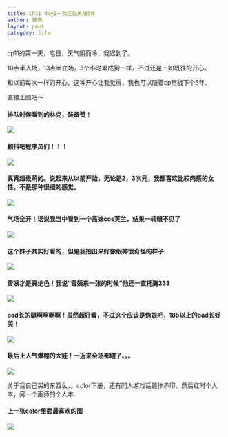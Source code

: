 ```yaml
---
title: CP11 day1－我还能再战5年
author: 钱满
layout: post
category: life
---
```


cp11的第一天，宅日，天气阴而冷，我迟到了。

10点半入场，13点半立场，3个小时累成狗一样，不过还是一如既往的开心。

和以前每次一样的开心。这种开心让我觉得，我也可以陪着cp再战下个5年。

直接上图吧～

#### 排队时候看到的林克，装备赞！

<img src="/img/link.jpg"/>

#### 颤抖吧程序员们！！！
<img src="/img/dilbert.jpg"/>

#### 真宵超级萌的。说起来从以前开始，无论是2，3次元，我都喜欢比较肉感的女性，不是那种很细的感觉。
<img src="/img/mayoi.jpg"/>

#### 气场全开！话说我当中看到一个高妹cos芙兰，结果一转眼不见了
<img src="/img/nurse.jpg"/>

#### 这个妹子其实好看的，但是我拍出来好像眼神很奇怪的样子
<img src="/img/wedding.jpg"/>

#### 雪姨才是真绝色！我说“雪姨来一张的时候”他还一直托胸233
<img src="/img/xueyi.jpg"/>

#### pad长的腿啊啊啊啊！虽然超好看，不过这个应该是伪娘吧，185以上的pad长好美！
<img src="/img/pad.jpg"/>

#### 最后上人气爆棚的大娃！一近来全场都瞎了。。。
<img src="/img/fulu.jpg"/>

关于我自己买的东西么。。color下册，还有同人游戏话题作赤印。然后红时个人本，另一个画师的个人本.
#### 上一张color里面最喜欢的图
<img src="/img/color.jpg"/>



